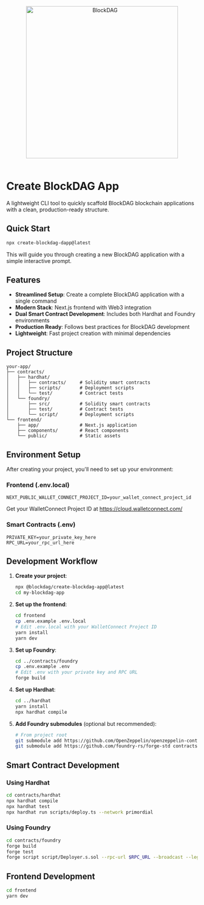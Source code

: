 <div align="center">	
    <p>	
	    <a href="(https://www.morphl2.io/)">	
            <div>	
	           <img width="400px" src="https://blockdag.network/images/presskit/Logo.svg" align="center" alt="BlockDAG" />	
		    </div>
	    </a>
            <br>
    </p>
      
</div>


# Create BlockDAG App
A lightweight CLI tool to quickly scaffold BlockDAG blockchain applications with a clean, production-ready structure.


## Quick Start

```bash
npx create-blockdag-dapp@latest
```


This will guide you through creating a new BlockDAG application with a simple interactive prompt.


## Features


- **Streamlined Setup**: Create a complete BlockDAG application with a single command
- **Modern Stack**: Next.js frontend with Web3 integration
- **Dual Smart Contract Development**: Includes both Hardhat and Foundry environments
- **Production Ready**: Follows best practices for BlockDAG development
- **Lightweight**: Fast project creation with minimal dependencies


## Project Structure

```
your-app/
├── contracts/
│   ├── hardhat/
│   │   ├── contracts/     # Solidity smart contracts
│   │   ├── scripts/       # Deployment scripts
│   │   └── test/          # Contract tests
│   └── foundry/
│       ├── src/           # Solidity smart contracts
│       ├── test/          # Contract tests
│       └── script/        # Deployment scripts
└── frontend/
    ├── app/               # Next.js application
    ├── components/        # React components
    └── public/            # Static assets
```


## Environment Setup


After creating your project, you'll need to set up your environment:

### Frontend (.env.local)

```
NEXT_PUBLIC_WALLET_CONNECT_PROJECT_ID=your_wallet_connect_project_id
```

Get your WalletConnect Project ID at https://cloud.walletconnect.com/

### Smart Contracts (.env)

```
PRIVATE_KEY=your_private_key_here
RPC_URL=your_rpc_url_here
```


## Development Workflow

1. **Create your project**:
   ```bash
   npx @blockdag/create-blockdag-app@latest
   cd my-blockdag-app
   ```
   
2. **Set up the frontend**:
   ```bash
   cd frontend
   cp .env.example .env.local
   # Edit .env.local with your WalletConnect Project ID
   yarn install
   yarn dev
   ```
   
3. **Set up Foundry**:
   ```bash
   cd ../contracts/foundry
   cp .env.example .env
   # Edit .env with your private key and RPC URL
   forge build
   ```
   
4. **Set up Hardhat**:
   ```bash
   cd ../hardhat
   yarn install
   npx hardhat compile
   ```

5. **Add Foundry submodules** (optional but recommended):
   ```bash
   # From project root
   git submodule add https://github.com/OpenZeppelin/openzeppelin-contracts.git contracts/foundry/lib/openzeppelin-contracts
   git submodule add https://github.com/foundry-rs/forge-std contracts/foundry/lib/forge-std
   ```

## Smart Contract Development

### Using Hardhat

```bash
cd contracts/hardhat
npx hardhat compile
npx hardhat test
npx hardhat run scripts/deploy.ts --network primordial
```

### Using Foundry

```bash
cd contracts/foundry
forge build
forge test
forge script script/Deployer.s.sol --rpc-url $RPC_URL --broadcast --legacy --private-key $PRIVATE_KEY
```

## Frontend Development

```bash
cd frontend
yarn dev
```
